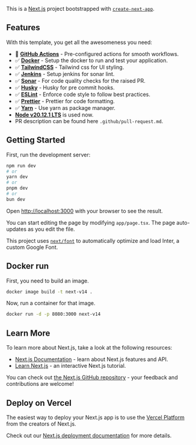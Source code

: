 This is a [Next.js](https://nextjs.org/) project bootstrapped
with [`create-next-app`](https://github.com/vercel/next.js/tree/canary/packages/create-next-app).

## Features

With this template, you get all the awesomeness you need:

- 🚀 **[GitHub Actions](https://github.com/features/actions)** - Pre-configured actions for smooth workflows.
- ✅ **[Docker](https://www.docker.com/)** - Setup the docker to run and test your application.
- ✅ **[TailwindCSS](https://tailwindcss.com/)** - Tailwind css for UI styling.
- ✅ **[Jenkins](https://jenkins.io/)** - Setup jenkins for sonar lint.
- ✅ **[Sonar](https://www.sonarsource.com/products/sonarqube/)** - For code quality checks for the raised PR.
- ✅ **[Husky](https://typicode.github.io/husky/)** - Husky for pre commit hooks.
- ✅ **[ESLint](https://eslint.org/)** - Enforce code style to follow best practices.
- ✅ **[Prettier](https://prettier.io/)** - Prettier for code formatting.
- ✅ **[Yarn](https://yarnpkg.com/)** - Use yarn as package manager.
- **[Node v20.12.1 LTS](https://nodejs.org/en/blog/release/v20.12.1)** is used now.
- PR description can be found here `.github/pull-request.md`.

## Getting Started

First, run the development server:

```bash
npm run dev
# or
yarn dev
# or
pnpm dev
# or
bun dev
```

Open [http://localhost:3000](http://localhost:3000) with your browser to see the result.

You can start editing the page by modifying `app/page.tsx`. The page auto-updates as you edit the file.

This project uses [`next/font`](https://nextjs.org/docs/basic-features/font-optimization) to automatically optimize and
load Inter, a custom Google Font.

## Docker run

First, you need to build an image.

```bash
docker image build -t next-v14 .
```

Now, run a container for that image.

```bash
docker run -d -p 8080:3000 next-v14
```

## Learn More

To learn more about Next.js, take a look at the following resources:

- [Next.js Documentation](https://nextjs.org/docs) - learn about Next.js features and API.
- [Learn Next.js](https://nextjs.org/learn) - an interactive Next.js tutorial.

You can check out [the Next.js GitHub repository](https://github.com/vercel/next.js/) - your feedback and contributions
are welcome!

## Deploy on Vercel

The easiest way to deploy your Next.js app is to use
the [Vercel Platform](https://vercel.com/new?utm_medium=default-template&filter=next.js&utm_source=create-next-app&utm_campaign=create-next-app-readme)
from the creators of Next.js.

Check out our [Next.js deployment documentation](https://nextjs.org/docs/deployment) for more details.
